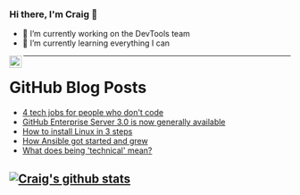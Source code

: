 ### Hi there, I'm Craig 👋

<!--
**CraigTeelFugro/CraigTeelFugro** is a ✨ _special_ ✨ repository because its `README.md` (this file) appears on your GitHub profile.

Here are some ideas to get you started:
-->

- 🔭 I’m currently working on the DevTools team
- 🌱 I’m currently learning everything I can

[<img align="left" alt="Craig Teel | LinkedIn" width="22px" src="https://cdn.jsdelivr.net/npm/simple-icons@v3/icons/linkedin.svg" />][linkedin]

---

# GitHub Blog Posts

<!-- BLOG-POST-LIST:START -->
- [4 tech jobs for people who don&#039;t code](https://opensource.com/article/21/2/non-engineering-jobs-tech)
- [GitHub Enterprise Server 3.0 is now generally available](https://github.blog/2021-02-16-github-enterprise-server-3-0-is-now-generally-available/)
- [How to install Linux in 3 steps](https://opensource.com/article/21/2/linux-installation)
- [How Ansible got started and grew](https://opensource.com/article/21/2/ansible-origin-story)
- [What does being &#039;technical&#039; mean?](https://opensource.com/article/21/2/what-technical)
<!-- BLOG-POST-LIST:END -->

## [![Craig's github stats](https://github-readme-stats.vercel.app/api?username=craigteelfugro)](https://github.com/anuraghazra/github-readme-stats)


[linkedin]: https://linkedin.com/in/craig-teel-b8786771
